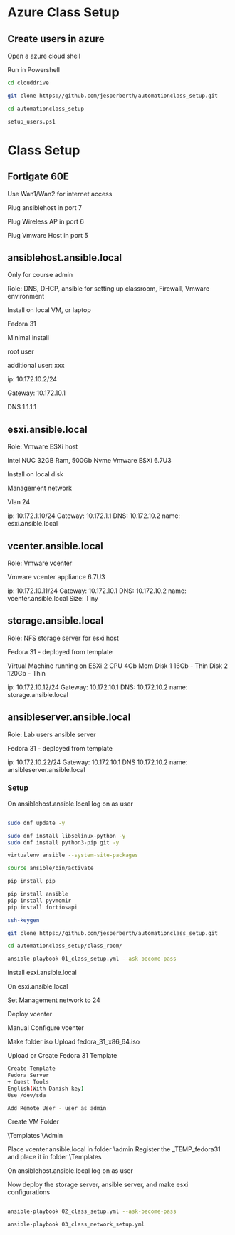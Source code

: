 # Azure Class Setup

## Create users in azure

Open a azure cloud shell

Run in Powershell

```bash
cd clouddrive

git clone https://github.com/jesperberth/automationclass_setup.git

cd automationclass_setup

setup_users.ps1

```

# Class Setup

## Fortigate 60E

Use Wan1/Wan2 for internet access

Plug ansiblehost in port 7

Plug Wireless AP in port 6

Plug Vmware Host in port 5

## ansiblehost.ansible.local

Only for course admin

Role: DNS, DHCP, ansible for setting up classroom, Firewall, Vmware environment

Install on local VM, or laptop

Fedora 31

Minimal install

root user

additional user: xxx

ip: 10.172.10.2/24

Gateway: 10.172.10.1

DNS 1.1.1.1

## esxi.ansible.local

Role: Vmware ESXi host

Intel NUC
32GB Ram, 500Gb Nvme
Vmware ESXi 6.7U3

Install on local disk

Management network

Vlan 24

ip: 10.172.1.10/24
Gateway: 10.172.1.1
DNS: 10.172.10.2
name: esxi.ansible.local

## vcenter.ansible.local

Role: Vmware vcenter

Vmware vcenter appliance 6.7U3

ip: 10.172.10.11/24
Gateway: 10.172.10.1
DNS: 10.172.10.2
name: vcenter.ansible.local
Size: Tiny

## storage.ansible.local

Role: NFS storage server for esxi host

Fedora 31 - deployed from template

Virtual Machine running on ESXi
2 CPU
4Gb Mem
Disk 1 16Gb - Thin
Disk 2 120Gb - Thin

ip: 10.172.10.12/24
Gateway: 10.172.10.1
DNS: 10.172.10.2
name: storage.ansible.local

## ansibleserver.ansible.local

Role: Lab users ansible server

Fedora 31 - deployed from template

ip: 10.172.10.22/24
Gateway: 10.172.10.1
DNS 10.172.10.2
name: ansibleserver.ansible.local

### Setup

On ansiblehost.ansible.local log on as user

```bash

sudo dnf update -y

sudo dnf install libselinux-python -y
sudo dnf install python3-pip git -y

virtualenv ansible --system-site-packages

source ansible/bin/activate

pip install pip

pip install ansible
pip install pyvmomir
pip install fortiosapi

ssh-keygen

git clone https://github.com/jesperberth/automationclass_setup.git

cd automationclass_setup/class_room/

ansible-playbook 01_class_setup.yml --ask-become-pass

```

Install esxi.ansible.local

On esxi.ansible.local

Set Management network to 24

Deploy vcenter

Manual Configure vcenter

Make folder iso
Upload fedora_31_x86_64.iso

Upload or Create Fedora 31 Template

```bash
Create Template
Fedora Server
+ Guest Tools
English(With Danish key)
Use /dev/sda

Add Remote User - user as admin

```

Create VM Folder

\Templates
\Admin

Place vcenter.ansible.local in folder \admin
Register the _TEMP_fedora31 and place it in folder \Templates

On ansiblehost.ansible.local log on as user

Now deploy the storage server, ansible server, and make esxi configurations

```bash

ansible-playbook 02_class_setup.yml --ask-become-pass

ansible-playbook 03_class_network_setup.yml

```
